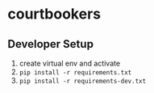 # courtbookers

## Developer Setup

1. create virtual env and activate
1. `pip install -r requirements.txt` 
1. `pip install -r requirements-dev.txt`
